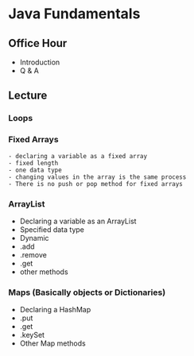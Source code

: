 # Java Fundamentals

## Office Hour

- Introduction
- Q & A

## Lecture 

### Loops
### Fixed Arrays

    - declaring a variable as a fixed array
    - fixed length
    - one data type
    - changing values in the array is the same process 
    - There is no push or pop method for fixed arrays

### ArrayList

- Declaring a variable as an ArrayList
- Specified data type
- Dynamic 
- .add
- .remove
- .get
- other methods


### Maps (Basically objects or Dictionaries)

- Declaring a HashMap
- .put
- .get
- .keySet
- Other Map methods